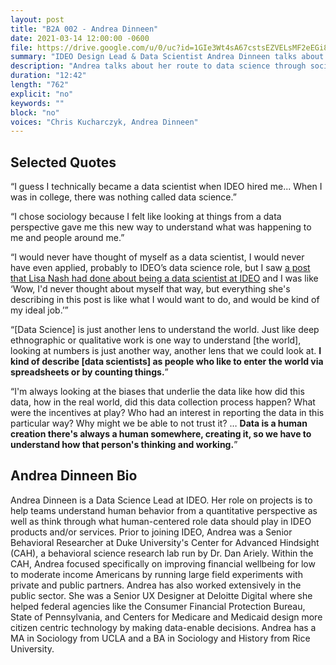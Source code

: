 ```yaml
---
layout: post
title: "B2A 002 - Andrea Dinneen"
date: 2021-03-14 12:00:00 -0600
file: https://drive.google.com/u/0/uc?id=1GIe3Wt4sA67cstsEZVELsMF2eEGi8GeQ
summary: "IDEO Design Lead & Data Scientist Andrea Dinneen talks about her journey from sociology and behavioral economics to data science."
description: "Andrea talks about her route to data science through sociology and behavioral economics."
duration: "12:42" 
length: "762"
explicit: "no" 
keywords: ""
block: "no" 
voices: "Chris Kucharczyk, Andrea Dinneen"
---
```


## Selected Quotes

“I guess I technically became a data scientist when IDEO hired me... When I was in college, there was nothing called data science.”

“I chose sociology because I felt like looking at things from a data perspective gave me this new way to understand what was happening to me and people around me.”

“I would never have thought of myself as a data scientist, I would never have even applied, probably to IDEO’s data science role, but I saw [a post that Lisa Nash had done about being a data scientist at IDEO](https://www.ideo.com/blog/what-does-a-data-scientist-do-at-a-design-company) and I was like ‘Wow, I'd never thought about myself that way, but everything she's describing in this post is like what I would want to do, and would be kind of my ideal job.’”

“[Data Science] is just another lens to understand the world. Just like deep ethnographic or qualitative work is one way to understand [the world], looking at numbers is just another way, another lens that we could look at. **I kind of describe [data scientists] as people who like to enter the world via spreadsheets or by counting things.**”

“I'm always looking at the biases that underlie the data like how did this data, how in the real world, did this data collection process happen? What were the incentives at play? Who had an interest in reporting the data in this particular way? Why might we be able to not trust it? … **Data is a human creation there's always a human somewhere, creating it, so we have to understand how that person's thinking and working.**”


## Andrea Dinneen Bio

Andrea Dinneen is a Data Science Lead at IDEO. Her role on projects is to help teams understand human behavior from a quantitative perspective as well as think through what human-centered role data should play in IDEO products and/or services. Prior to joining IDEO, Andrea was a Senior Behavioral Researcher at Duke University's Center for Advanced Hindsight (CAH), a behavioral science research lab run by Dr. Dan Ariely. Within the CAH, Andrea focused specifically on improving financial wellbeing for low to moderate income Americans by running large field experiments with private and public partners. Andrea has also worked extensively in the public sector. She was a Senior UX Designer at Deloitte Digital where she helped federal agencies like the Consumer Financial Protection Bureau, State of Pennsylvania, and Centers for Medicare and Medicaid design more citizen centric technology by making data-enable decisions. Andrea has a MA in Sociology from UCLA and a BA in Sociology and History from Rice University.